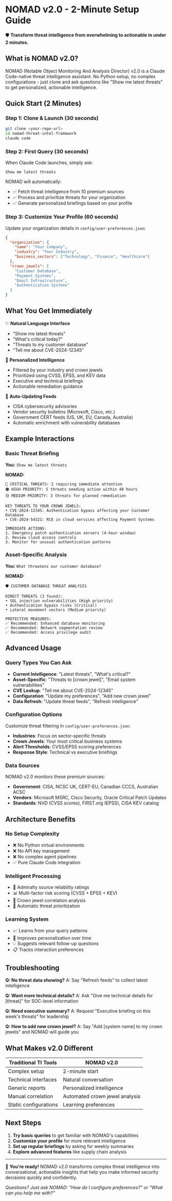 # NOMAD v2.0 - 2-Minute Setup Guide

🛡️ **Transform threat intelligence from overwhelming to actionable in under 2 minutes.**

## What is NOMAD v2.0?

NOMAD (Notable Object Monitoring And Analysis Director) v2.0 is a Claude Code-native threat intelligence assistant. No Python setup, no complex configurations - just clone and ask questions like "Show me latest threats" to get personalized, actionable intelligence.

## Quick Start (2 Minutes)

### Step 1: Clone & Launch (30 seconds)
```bash
git clone <your-repo-url>
cd nomad-threat-intel-framework
claude code
```

### Step 2: First Query (30 seconds)
When Claude Code launches, simply ask:
```
Show me latest threats
```

NOMAD will automatically:
- ✅ Fetch threat intelligence from 10 premium sources
- ✅ Process and prioritize threats for your organization
- ✅ Generate personalized briefings based on your profile

### Step 3: Customize Your Profile (60 seconds)
Update your organization details in `config/user-preferences.json`:

```json
{
  "organization": {
    "name": "Your Company",
    "industry": "Your Industry",
    "business_sectors": ["Technology", "Finance", "Healthcare"]
  },
  "crown_jewels": [
    "Customer Database",
    "Payment Systems",
    "Email Infrastructure",
    "Authentication Systems"
  ]
}
```

## What You Get Immediately

✨ **Natural Language Interface**
- "Show me latest threats"
- "What's critical today?"
- "Threats to my customer database"
- "Tell me about CVE-2024-12345"

🎯 **Personalized Intelligence**
- Filtered by your industry and crown jewels
- Prioritized using CVSS, EPSS, and KEV data
- Executive and technical briefings
- Actionable remediation guidance

🔄 **Auto-Updating Feeds**
- CISA cybersecurity advisories
- Vendor security bulletins (Microsoft, Cisco, etc.)
- Government CERT feeds (US, UK, EU, Canada, Australia)
- Automatic enrichment with vulnerability databases

## Example Interactions

### Basic Threat Briefing
**You:** `Show me latest threats`

**NOMAD:**
```
🔴 CRITICAL THREATS: 2 requiring immediate attention
🟠 HIGH PRIORITY: 5 threats needing action within 48 hours
🟡 MEDIUM PRIORITY: 3 threats for planned remediation

KEY THREATS TO YOUR CROWN JEWELS:
• CVE-2024-12345: Authentication bypass affecting your Customer Database
• CVE-2024-54321: RCE in cloud services affecting Payment Systems

IMMEDIATE ACTIONS:
1. Emergency patch authentication servers (4-hour window)
2. Review cloud access controls
3. Monitor for unusual authentication patterns
```

### Asset-Specific Analysis
**You:** `What threatens our customer database?`

**NOMAD:**
```
🛡️ CUSTOMER DATABASE THREAT ANALYSIS

DIRECT THREATS (3 found):
• SQL injection vulnerabilities (High priority)
• Authentication bypass risks (Critical)
• Lateral movement vectors (Medium priority)

PROTECTIVE MEASURES:
✅ Recommended: Enhanced database monitoring
✅ Recommended: Network segmentation review
✅ Recommended: Access privilege audit
```

## Advanced Usage

### Query Types You Can Ask
- **Current Intelligence**: "Latest threats", "What's critical?"
- **Asset-Specific**: "Threats to [crown jewel]", "Email system vulnerabilities"
- **CVE Lookup**: "Tell me about CVE-2024-12345"
- **Configuration**: "Update my preferences", "Add new crown jewel"
- **Data Refresh**: "Update threat feeds", "Refresh intelligence"

### Configuration Options
Customize threat filtering in `config/user-preferences.json`:
- **Industries**: Focus on sector-specific threats
- **Crown Jewels**: Your most critical business systems
- **Alert Thresholds**: CVSS/EPSS scoring preferences
- **Response Style**: Technical vs executive briefings

### Data Sources
NOMAD v2.0 monitors these premium sources:
- **Government**: CISA, NCSC UK, CERT-EU, Canadian CCCS, Australian ACSC
- **Vendors**: Microsoft MSRC, Cisco Security, Oracle Critical Patch Updates
- **Standards**: NVD (CVSS scores), FIRST.org (EPSS), CISA KEV catalog

## Architecture Benefits

### No Setup Complexity
- ❌ No Python virtual environments
- ❌ No API key management
- ❌ No complex agent pipelines
- ✅ Pure Claude Code integration

### Intelligent Processing
- 🧠 Admiralty source reliability ratings
- 📊 Multi-factor risk scoring (CVSS + EPSS + KEV)
- 🎯 Crown jewel correlation analysis
- 🔄 Automatic threat prioritization

### Learning System
- 📈 Learns from your query patterns
- 🎯 Improves personalization over time
- 💡 Suggests relevant follow-up questions
- 📋 Tracks interaction preferences

## Troubleshooting

**Q: No threat data showing?**
A: Say "Refresh feeds" to collect latest intelligence

**Q: Want more technical details?**
A: Ask "Give me technical details for [threat]" for SOC-level information

**Q: Need executive summary?**
A: Request "Executive briefing on this week's threats" for leadership

**Q: How to add new crown jewel?**
A: Say "Add [system name] to my crown jewels" and NOMAD will guide you

## What Makes v2.0 Different

| Traditional TI Tools | NOMAD v2.0 |
|---------------------|------------|
| Complex setup | 2-minute start |
| Technical interfaces | Natural conversation |
| Generic reports | Personalized intelligence |
| Manual correlation | Automated crown jewel analysis |
| Static configurations | Learning preferences |

## Next Steps

1. **Try basic queries** to get familiar with NOMAD's capabilities
2. **Customize your profile** for more relevant intelligence
3. **Set up regular briefings** by asking for weekly summaries
4. **Explore advanced features** like supply chain analysis

---

🚀 **You're ready!** NOMAD v2.0 transforms complex threat intelligence into conversational, actionable insights that help you make informed security decisions quickly and confidently.

*Questions? Just ask NOMAD: "How do I configure preferences?" or "What can you help me with?"*